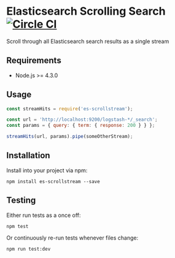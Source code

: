 # Elasticsearch Scrolling Search [![Circle CI](https://circleci.com/gh/elastic/es-scrollsearch.svg?style=svg)](https://circleci.com/gh/elastic/es-scrollsearch)

Scroll through all Elasticsearch search results as a single stream

## Requirements

* Node.js >= 4.3.0

## Usage

```js
const streamHits = require('es-scrollstream');

const url = 'http://localhost:9200/logstash-*/_search';
const params = { query: { term: { response: 200 } } };

streamHits(url, params).pipe(someOtherStream);
```

## Installation

Install into your project via npm:

```
npm install es-scrollstream --save
```

## Testing

Either run tests as a once off:

```
npm test
```

Or continuously re-run tests whenever files change:

```
npm run test:dev
```
